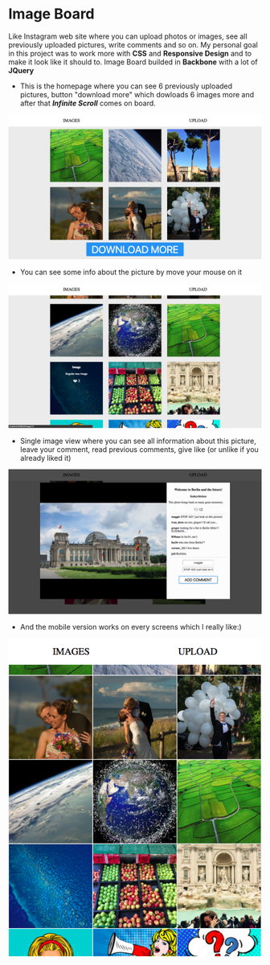 Image Board
=========================

Like Instagram web site where you can upload photos or images, see all previously uploaded pictures, write comments and so on. My personal goal in this project was to work more with **CSS** and **Responsive Design** and to make it look like it should to. Image Board builded in **Backbone** with a lot of **JQuery**

* This is the homepage where you can see 6 previously uploaded pictures, button "download more" which dowloads 6 images more and after that ***Infinite Scroll*** comes on board.

![homepage](https://github.com/SugakWlad/image_board/blob/master/screenshots/main_screen.png)

* You can see some info about the picture by move your mouse on it 

![signature](https://github.com/SugakWlad/image_board/blob/master/screenshots/foto_info_hover.png)

* Single image view where you can see all information about this picture, leave your comment, read previous comments, give like (or unlike if you already liked it)

![other signers](https://github.com/SugakWlad/image_board/blob/master/screenshots/single_picture.png)

* And the mobile version works on every screens which I really like:)

![other signers](https://github.com/SugakWlad/image_board/blob/master/screenshots/mobile_version.png)

